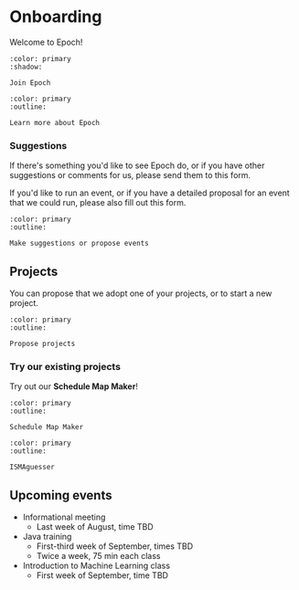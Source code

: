 # Onboarding

Welcome to Epoch!

```{button-link} https://docs.google.com/forms/d/e/1FAIpQLSdx-3ZqcHA0Akecc0y_QqWVt3VPZDwc-OdOcQOfOY4iGI-2EQ/viewform?usp=header
:color: primary
:shadow:

Join Epoch
```

```{button-link} ../index
:color: primary
:outline:

Learn more about Epoch
```

### Suggestions

If there's something you'd like to see Epoch do, or if you have other suggestions or comments for us, please send them to this form.

If you'd like to run an event, or if you have a detailed proposal for an event that we could run, please also fill out this form.

```{button-link} https://docs.google.com/forms/d/e/1FAIpQLSf57nbvf1KJa_ngef3NMpTkUGn_q84kVqxn9g02mjPvsklC4Q/viewform?usp=header
:color: primary
:outline:

Make suggestions or propose events
```

## Projects

You can propose that we adopt one of your projects, or to start a new project.

```{button-link} https://docs.google.com/forms/d/e/1FAIpQLSfw4djzGneP3urfUKfDWPJURLZuI5sGWrqrwk2ToMd9r9HVWA/viewform?usp=header
:color: primary
:outline:

Propose projects
```

### Try our existing projects

Try out our **Schedule Map Maker**!

```{button-link} https://schedule-map-maker.epochml.org/path
:color: primary
:outline:

Schedule Map Maker
```

```{button-link} https://ismaguesser.vercel.app/
:color: primary
:outline:

ISMAguesser
```

## Upcoming events

* Informational meeting
  * Last week of August, time TBD
* Java training
  * First-third week of September, times TBD
  * Twice a week, 75 min each class
* Introduction to Machine Learning class
  * First week of September, time TBD

